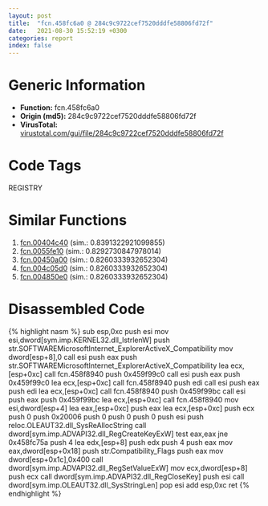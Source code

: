 ```yaml
---
layout: post
title:  "fcn.458fc6a0 @ 284c9c9722cef7520dddfe58806fd72f"
date:   2021-08-30 15:52:19 +0300
categories: report
index: false
---
```


# Generic Information
- **Function:** fcn.458fc6a0
- **Origin (md5):** 284c9c9722cef7520dddfe58806fd72f
- **VirusTotal:** [virustotal.com/gui/file/284c9c9722cef7520dddfe58806fd72f][virustotal_ref]

# Code Tags
<span class="tag" id="REGISTRY">REGISTRY</span>


# Similar Functions

1. [fcn.00404c40][similar_1_ref] (sim.: 0.8391322921099855)
2. [fcn.0055fe10][similar_2_ref] (sim.: 0.8292730847978014)
3. [fcn.00450a00][similar_3_ref] (sim.: 0.8260333932652304)
4. [fcn.004c05d0][similar_4_ref] (sim.: 0.8260333932652304)
5. [fcn.004850e0][similar_5_ref] (sim.: 0.8260333932652304)


# Disassembled Code

{% highlight nasm %}
sub esp,0xc
push esi
mov esi,dword[sym.imp.KERNEL32.dll_lstrlenW]
push str.SOFTWAREMicrosoftInternet_ExplorerActiveX_Compatibility
mov dword[esp+8],0
call esi
push eax
push str.SOFTWAREMicrosoftInternet_ExplorerActiveX_Compatibility
lea ecx,[esp+0xc]
call fcn.458f8940
push 0x459f99c0
call esi
push eax
push 0x459f99c0
lea ecx,[esp+0xc]
call fcn.458f8940
push edi
call esi
push eax
push edi
lea ecx,[esp+0xc]
call fcn.458f8940
push 0x459f99bc
call esi
push eax
push 0x459f99bc
lea ecx,[esp+0xc]
call fcn.458f8940
mov esi,dword[esp+4]
lea eax,[esp+0xc]
push eax
lea ecx,[esp+0xc]
push ecx
push 0
push 0x20006
push 0
push 0
push 0
push esi
push reloc.OLEAUT32.dll_SysReAllocString
call dword[sym.imp.ADVAPI32.dll_RegCreateKeyExW]
test eax,eax
jne 0x458fc75a
push 4
lea edx,[esp+8]
push edx
push 4
push eax
mov eax,dword[esp+0x18]
push str.Compatibility_Flags
push eax
mov dword[esp+0x1c],0x400
call dword[sym.imp.ADVAPI32.dll_RegSetValueExW]
mov ecx,dword[esp+8]
push ecx
call dword[sym.imp.ADVAPI32.dll_RegCloseKey]
push esi
call dword[sym.imp.OLEAUT32.dll_SysStringLen]
pop esi
add esp,0xc
ret
{% endhighlight %}


[similar_1_ref]: /report/fcn.00404c40@d59f9c4f445b9f980173dec064f55091
[similar_2_ref]: /report/fcn.0055fe10@7453c96a6fbd42ec690b8deb53eafcba
[similar_3_ref]: /report/fcn.00450a00@289859175c221b107317af7727d26c17
[similar_4_ref]: /report/fcn.004c05d0@279a61b1e76da49531f1f16fd1102a2d
[similar_5_ref]: /report/fcn.004850e0@be7fba7cc724acf4ae2900d99e0fc9c3
[virustotal_ref]: https://www.virustotal.com/gui/file/284c9c9722cef7520dddfe58806fd72f